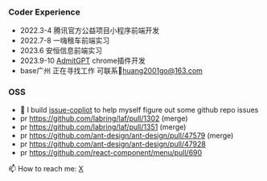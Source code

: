 ### Coder Experience
- 2022.3-4  腾讯官方公益项目小程序前端开发
- 2022.7-8 一嗨租车前端实习
- 2023.6     安恒信息前端实习
- 2023.9-10 [AdmitGPT](https://www.producthunt.com/products/admitgpt) chrome插件开发
- base广州 正在寻找工作 可联系📮huang2001go@163.com

### OSS
- 🔭 I build [issue-copliot](https://issue-copilot.vercel.app/) to help myself figure out some github repo issues
- pr https://github.com/labring/laf/pull/1302  (merge)
- pr https://github.com/labring/laf/pull/1351 (merge)
- pr https://github.com/ant-design/ant-design/pull/47579 (merge)
- pr https://github.com/ant-design/ant-design/pull/47928
- pr https://github.com/react-component/menu/pull/690


📫 How to reach me: [X](https://twitter.com/steph_cooperk) 


<!--
**CooperHash/CooperHash** is a ✨ _special_ ✨ repository because its `README.md` (this file) appears on your GitHub profile.

Here are some ideas to get you started:

- 🔭 I’m currently working on ...
- 🌱 I’m currently learning ...
- 👯 I’m looking to collaborate on ...
- 🤔 I’m looking for help with ...
- 💬 Ask me about ...
- 📫 How to reach me: ...
- 😄 Pronouns: ...
- ⚡ Fun fact: ...
-->

